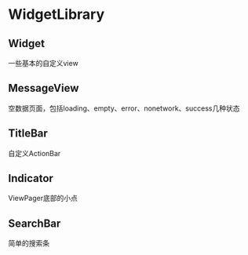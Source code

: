 # WidgetLibrary

## Widget
一些基本的自定义view

## MessageView
空数据页面，包括loading、empty、error、nonetwork、success几种状态

## TitleBar
自定义ActionBar

## Indicator
ViewPager底部的小点

## SearchBar
 简单的搜索条
